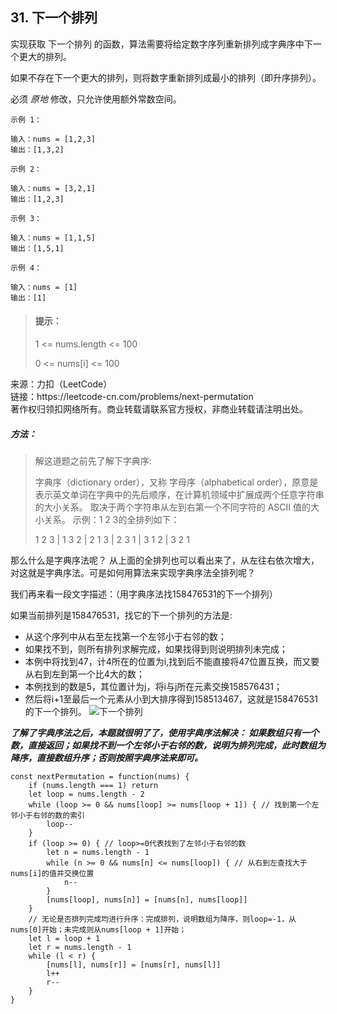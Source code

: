 ## 31. 下一个排列

<p>
实现获取 下一个排列 的函数，算法需要将给定数字序列重新排列成字典序中下一个更大的排列。

如果不存在下一个更大的排列，则将数字重新排列成最小的排列（即升序排列）。

必须 _原地_ 修改，只允许使用额外常数空间。
</p>

```
示例 1：

输入：nums = [1,2,3]
输出：[1,3,2]

示例 2：

输入：nums = [3,2,1]
输出：[1,2,3]

示例 3：

输入：nums = [1,1,5]
输出：[1,5,1]

示例 4：

输入：nums = [1]
输出：[1]
```

> #### 提示： <br>
> 1 <= nums.length <= 100
>
> 0 <= nums[i] <= 100

<p style="font-size: 14px">
来源：力扣（LeetCode） <br>
链接：https://leetcode-cn.com/problems/next-permutation <br>
著作权归领扣网络所有。商业转载请联系官方授权，非商业转载请注明出处。
</p>

##### 方法：
> 解这道题之前先了解下字典序:
> 
> 字典序（dictionary order），又称 字母序（alphabetical order），原意是表示英文单词在字典中的先后顺序，在计算机领域中扩展成两个任意字符串的大小关系。
> 取决于两个字符串从左到右第一个不同字符的 ASCII 值的大小关系。
> 示例：1 2 3的全排列如下：
> 
> 1 2 3 | 1 3 2 | 2 1 3 | 2 3 1 | 3 1 2 | 3 2 1

那么什么是字典序法呢？
从上面的全排列也可以看出来了，从左往右依次增大，对这就是字典序法。可是如何用算法来实现字典序法全排列呢？

我们再来看一段文字描述：（用字典序法找158476531的下一个排列）

如果当前排列是158476531，找它的下一个排列的方法是:
- 从这个序列中从右至左找第一个左邻小于右邻的数；
- 如果找不到，则所有排列求解完成，如果找得到则说明排列未完成；
- 本例中将找到47，计4所在的位置为i,找到后不能直接将47位置互换，而又要从右到左到第一个比4大的数；
- 本例找到的数是5，其位置计为j，将i与j所在元素交换158576431；
- 然后将i+1至最后一个元素从小到大排序得到158513467，这就是158476531的下一个排列。
  <img src="https://assets.leetcode-cn.com/solution-static/31/31.gif" alt="下一个排列">

**_了解了字典序法之后，本题就很明了了，使用字典序法解决：
如果数组只有一个数，直接返回；如果找不到一个左邻小于右邻的数，说明为排列完成，此时数组为降序，直接数组升序；否则按照字典序法来即可。_**

```
const nextPermutation = function(nums) {
    if (nums.length === 1) return
    let loop = nums.length - 2
    while (loop >= 0 && nums[loop] >= nums[loop + 1]) { // 找到第一个左邻小于右邻的数的索引
        loop--
    }
    if (loop >= 0) { // loop>=0代表找到了左邻小于右邻的数
        let n = nums.length - 1
        while (n >= 0 && nums[n] <= nums[loop]) { // 从右到左查找大于nums[i]的值并交换位置
            n--
        }
        [nums[loop], nums[n]] = [nums[n], nums[loop]]
    }
    // 无论是否排列完成均进行升序：完成排列，说明数组为降序，则loop=-1，从nums[0]开始；未完成则从nums[loop + 1]开始；
    let l = loop + 1
    let r = nums.length - 1
    while (l < r) {
        [nums[l], nums[r]] = [nums[r], nums[l]]
        l++
        r--
    }
}
```
